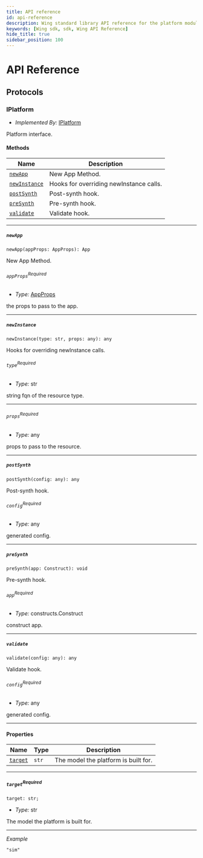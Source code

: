 ```yaml
---
title: API reference
id: api-reference
description: Wing standard library API reference for the platform module
keywords: [Wing sdk, sdk, Wing API Reference]
hide_title: true
sidebar_position: 100
---
```


<!-- This file is automatically generated. Do not edit manually. -->

# API Reference <a name="API Reference" id="api-reference"></a>




## Protocols <a name="Protocols" id="Protocols"></a>

### IPlatform <a name="IPlatform" id="@winglang/sdk.platform.IPlatform"></a>

- *Implemented By:* <a href="#@winglang/sdk.platform.IPlatform">IPlatform</a>

Platform interface.

#### Methods <a name="Methods" id="Methods"></a>

| **Name** | **Description** |
| --- | --- |
| <code><a href="#@winglang/sdk.platform.IPlatform.newApp">newApp</a></code> | New App Method. |
| <code><a href="#@winglang/sdk.platform.IPlatform.newInstance">newInstance</a></code> | Hooks for overriding newInstance calls. |
| <code><a href="#@winglang/sdk.platform.IPlatform.postSynth">postSynth</a></code> | Post-synth hook. |
| <code><a href="#@winglang/sdk.platform.IPlatform.preSynth">preSynth</a></code> | Pre-synth hook. |
| <code><a href="#@winglang/sdk.platform.IPlatform.validate">validate</a></code> | Validate hook. |

---

##### `newApp` <a name="newApp" id="@winglang/sdk.platform.IPlatform.newApp"></a>

```wing
newApp(appProps: AppProps): App
```

New App Method.

###### `appProps`<sup>Required</sup> <a name="appProps" id="@winglang/sdk.platform.IPlatform.newApp.parameter.appProps"></a>

- *Type:* <a href="#@winglang/sdk.core.AppProps">AppProps</a>

the props to pass to the app.

---

##### `newInstance` <a name="newInstance" id="@winglang/sdk.platform.IPlatform.newInstance"></a>

```wing
newInstance(type: str, props: any): any
```

Hooks for overriding newInstance calls.

###### `type`<sup>Required</sup> <a name="type" id="@winglang/sdk.platform.IPlatform.newInstance.parameter.type"></a>

- *Type:* str

string fqn of the resource type.

---

###### `props`<sup>Required</sup> <a name="props" id="@winglang/sdk.platform.IPlatform.newInstance.parameter.props"></a>

- *Type:* any

props to pass to the resource.

---

##### `postSynth` <a name="postSynth" id="@winglang/sdk.platform.IPlatform.postSynth"></a>

```wing
postSynth(config: any): any
```

Post-synth hook.

###### `config`<sup>Required</sup> <a name="config" id="@winglang/sdk.platform.IPlatform.postSynth.parameter.config"></a>

- *Type:* any

generated config.

---

##### `preSynth` <a name="preSynth" id="@winglang/sdk.platform.IPlatform.preSynth"></a>

```wing
preSynth(app: Construct): void
```

Pre-synth hook.

###### `app`<sup>Required</sup> <a name="app" id="@winglang/sdk.platform.IPlatform.preSynth.parameter.app"></a>

- *Type:* constructs.Construct

construct app.

---

##### `validate` <a name="validate" id="@winglang/sdk.platform.IPlatform.validate"></a>

```wing
validate(config: any): any
```

Validate hook.

###### `config`<sup>Required</sup> <a name="config" id="@winglang/sdk.platform.IPlatform.validate.parameter.config"></a>

- *Type:* any

generated config.

---

#### Properties <a name="Properties" id="Properties"></a>

| **Name** | **Type** | **Description** |
| --- | --- | --- |
| <code><a href="#@winglang/sdk.platform.IPlatform.property.target">target</a></code> | <code>str</code> | The model the platform is built for. |

---

##### `target`<sup>Required</sup> <a name="target" id="@winglang/sdk.platform.IPlatform.property.target"></a>

```wing
target: str;
```

- *Type:* str

The model the platform is built for.

---

*Example*

```wing
"sim"
```


